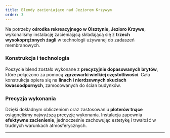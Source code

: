 ```yaml
---
title: Blendy zacieniające nad Jeziorem Krzywym
order: 3
---
```


Na potrzeby **ośrodka rekreacyjnego w Olsztynie, Jezioro Krzywe**, wykonaliśmy
instalację zacieniającą składającą się z **trzech wysokoprężonych żagli** w
technologii używanej do zadaszeń membranowych.

### Konstrukcja i technologia

Poszycie blend zostało wykonane z **precyzyjnie dopasowanych brytów**, które
połączono za pomocą **zgrzewarki wielkiej częstotliwości**. Cała konstrukcja
opiera się na **linach i nierdzewnych okuciach kwasoodpornych**, zamocowanych do
ścian budynków.

### Precyzja wykonania

Dzięki dokładnym obliczeniom oraz zastosowaniu **ploterów tnące** osiągnęliśmy
najwyższą precyzję wykonania. Instalacja zapewnia **efektywne zacienienie**,
jednocześnie zachowując estetykę i trwałość w trudnych warunkach
atmosferycznych.

---
